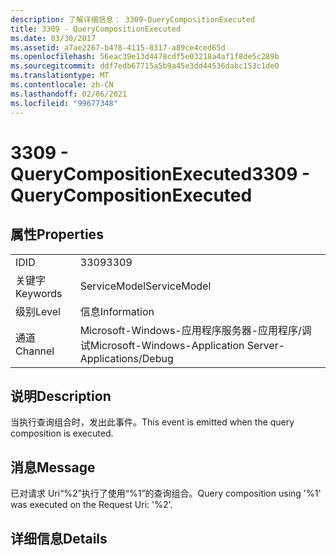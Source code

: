 ```yaml
---
description: 了解详细信息： 3309-QueryCompositionExecuted
title: 3309 - QueryCompositionExecuted
ms.date: 03/30/2017
ms.assetid: a7ae2267-b478-4115-8317-a89ce4ced65d
ms.openlocfilehash: 56eac39e13d4478cdf5e03218a4af1f8de5c289b
ms.sourcegitcommit: ddf7edb67715a5b9a45e3dd44536dabc153c1de0
ms.translationtype: MT
ms.contentlocale: zh-CN
ms.lasthandoff: 02/06/2021
ms.locfileid: "99677348"
---
```

# <a name="3309---querycompositionexecuted"></a><span data-ttu-id="6eb2f-103">3309 - QueryCompositionExecuted</span><span class="sxs-lookup"><span data-stu-id="6eb2f-103">3309 - QueryCompositionExecuted</span></span>

## <a name="properties"></a><span data-ttu-id="6eb2f-104">属性</span><span class="sxs-lookup"><span data-stu-id="6eb2f-104">Properties</span></span>  
  
|||  
|-|-|  
|<span data-ttu-id="6eb2f-105">ID</span><span class="sxs-lookup"><span data-stu-id="6eb2f-105">ID</span></span>|<span data-ttu-id="6eb2f-106">3309</span><span class="sxs-lookup"><span data-stu-id="6eb2f-106">3309</span></span>|  
|<span data-ttu-id="6eb2f-107">关键字</span><span class="sxs-lookup"><span data-stu-id="6eb2f-107">Keywords</span></span>|<span data-ttu-id="6eb2f-108">ServiceModel</span><span class="sxs-lookup"><span data-stu-id="6eb2f-108">ServiceModel</span></span>|  
|<span data-ttu-id="6eb2f-109">级别</span><span class="sxs-lookup"><span data-stu-id="6eb2f-109">Level</span></span>|<span data-ttu-id="6eb2f-110">信息</span><span class="sxs-lookup"><span data-stu-id="6eb2f-110">Information</span></span>|  
|<span data-ttu-id="6eb2f-111">通道</span><span class="sxs-lookup"><span data-stu-id="6eb2f-111">Channel</span></span>|<span data-ttu-id="6eb2f-112">Microsoft-Windows-应用程序服务器-应用程序/调试</span><span class="sxs-lookup"><span data-stu-id="6eb2f-112">Microsoft-Windows-Application Server-Applications/Debug</span></span>|  
  
## <a name="description"></a><span data-ttu-id="6eb2f-113">说明</span><span class="sxs-lookup"><span data-stu-id="6eb2f-113">Description</span></span>  

 <span data-ttu-id="6eb2f-114">当执行查询组合时，发出此事件。</span><span class="sxs-lookup"><span data-stu-id="6eb2f-114">This event is emitted when the query composition is executed.</span></span>  
  
## <a name="message"></a><span data-ttu-id="6eb2f-115">消息</span><span class="sxs-lookup"><span data-stu-id="6eb2f-115">Message</span></span>  

 <span data-ttu-id="6eb2f-116">已对请求 Uri“%2”执行了使用“%1”的查询组合。</span><span class="sxs-lookup"><span data-stu-id="6eb2f-116">Query composition using '%1' was executed on the Request Uri: '%2'.</span></span>  
  
## <a name="details"></a><span data-ttu-id="6eb2f-117">详细信息</span><span class="sxs-lookup"><span data-stu-id="6eb2f-117">Details</span></span>
